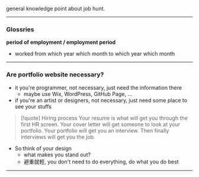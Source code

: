 general knowledge point about job hunt.
___

### Glossries

**period of employment / employment period**
* worked from which year which month to which year which month
___

### Are portfolio website necessary?

* it you're programmer, not necessary, just need the information there
	* maybe use Wix, WordPress, GitHub Page, ...
* if you're an artist or designers, not necessary, just need some place to see your stuffs

> [!quote] Hiring process
> Your resume is what will get you through the first HR screen. Your cover letter will get someone to look at your portfolio. Your portfolio will get you an interview. Then finally interviews will get you the job.

* So think of your design
	* what makes you stand out?
	* 避重就輕, you don't need to do everything, do what you do best
___
